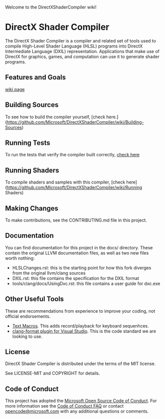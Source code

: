 Welcome to the DirectXShaderCompiler wiki!

# DirectX Shader Compiler

The DirectX Shader Compiler is a compiler and related set of tools used to compile High-Level Shader Language (HLSL) programs into DirectX Intermediate Language (DXIL) representation. Applications that make use of DirectX for graphics, games, and computation can use it to generate shader programs.

## Features and Goals
[wiki page](https://github.com/Microsoft/DirectXShaderCompiler/wiki/Features-and-Goals)

## Building Sources
To see how to build the compiler yourself, [check here.]
(https://github.com/Microsoft/DirectXShaderCompiler/wiki/Building-Sources)

## Running Tests
To run the tests that verify the compiler built correctly, [check here](https://github.com/Microsoft/DirectXShaderCompiler/wiki/Runnning-Tests)

## Running Shaders
To compile shaders and samples with this compiler, [check here](https://github.com/Microsoft/DirectXShaderCompiler/wiki/Running Shaders)

## Making Changes

To make contributions, see the CONTRIBUTING.md file in this project.

## Documentation

You can find documentation for this project in the docs/ directory. These contain the original LLVM documentation files, as well as two new files worth nothing:

* HLSLChanges.rst: this is the starting point for how this fork diverges from the original llvm/clang sources
* DXIL.rst: this file contains the specification for the DXIL format
* tools/clang/docs/UsingDxc.rst: this file contains a user guide for dxc.exe

## Other Useful Tools

These are recommendations from experience to improve your coding, not official endorsements.

* [Text Macros](https://visualstudiogallery.msdn.microsoft.com/8e2103b6-87cf-4fef-9410-a580c434b602). This adds record/playback for keyboard sequenhces.
* [clang-format plugin for Visual Studio](http://llvm.org/builds/). This is the code standard we are looking to use.

## License

DirectX Shader Compiler is distributed under the terms of the MIT license.

See LICENSE-MIT and COPYRIGHT for details.

## Code of Conduct

This project has adopted the [Microsoft Open Source Code of Conduct](https://opensource.microsoft.com/codeofconduct/). For more information see the [Code of Conduct FAQ](https://opensource.microsoft.com/codeofconduct/faq/) or contact [opencode@microsoft.com](mailto:opencode@microsoft.com) with any additional questions or comments.

